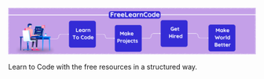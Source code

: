 ![FreeLearnCode](./Assets/FreeLearnCode.png)

Learn to Code with the free resources in a structured way.
